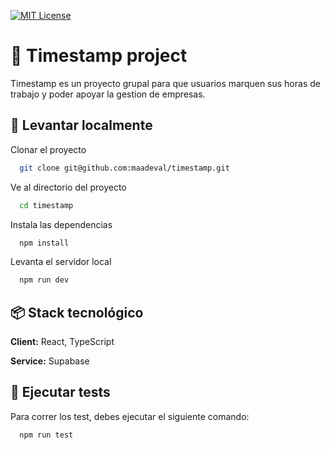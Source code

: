 [![MIT License](https://img.shields.io/badge/License-MIT-green.svg)](https://choosealicense.com/licenses/mit/)

# 📅 Timestamp project

Timestamp es un proyecto grupal para que usuarios marquen sus horas de trabajo y poder apoyar la gestion de empresas.

## 🚀 Levantar localmente

Clonar el proyecto

```bash
  git clone git@github.com:maadeval/timestamp.git
```

Ve al directorio del proyecto

```bash
  cd timestamp
```

Instala las dependencias

```bash
  npm install
```

Levanta el servidor local

```bash
  npm run dev
```

## 📦 Stack tecnológico

**Client:** React, TypeScript

**Service:** Supabase

## 🧪 Ejecutar tests

Para correr los test, debes ejecutar el siguiente comando:

```bash
  npm run test
```
